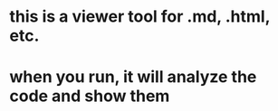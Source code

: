 # this is a viewer tool for .md, .html, etc.

# when you run, it will analyze the code and show them
